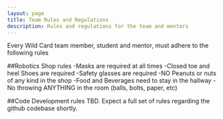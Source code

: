 ```yaml
---
layout: page
title: Team Rules and Regulations
description: Rules and regulations for the team and mentors
---
```


Every Wild Card team member, student and mentor, must adhere to the following rules

##Robotics Shop rules
-Masks are required at all times
-Closed toe and heel Shoes are required
-Safety glasses are required
-NO Peanuts or nuts of any kind in the shop
-Food and Beverages need to stay in the hallway
-No throwing ANYTHING in the room (balls, bolts, paper, etc)

##Code Development rules
TBD.  Expect a full set of rules regarding the github codebase shortly.
